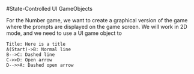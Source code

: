 #State-Controlled UI GameObjects

For the Number game, we want to create a graphical version of the game where the prompts are displayed on the game screen.  We will work in 2D mode, and we need to use a UI game object to  




``` sequence
Title: Here is a title
A(Start)->B: Normal line
B-->C: Dashed line
C->>D: Open arrow
D-->>A: Dashed open arrow
```